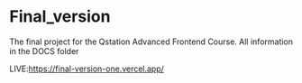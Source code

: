 # Final_version


The final project for the Qstation Advanced Frontend Course.
All information in the DOCS folder

LIVE:https://final-version-one.vercel.app/
